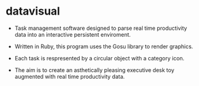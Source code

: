 datavisual
==========

- Task management software designed to parse real time productivity data into an interactive persistent enviroment.

- Written in Ruby, this program uses the Gosu library to render graphics. 

- Each task is respresented by a circular object with a category icon.

- The aim is to create an asthetically pleasing executive desk toy augmented with real time productivity data.


